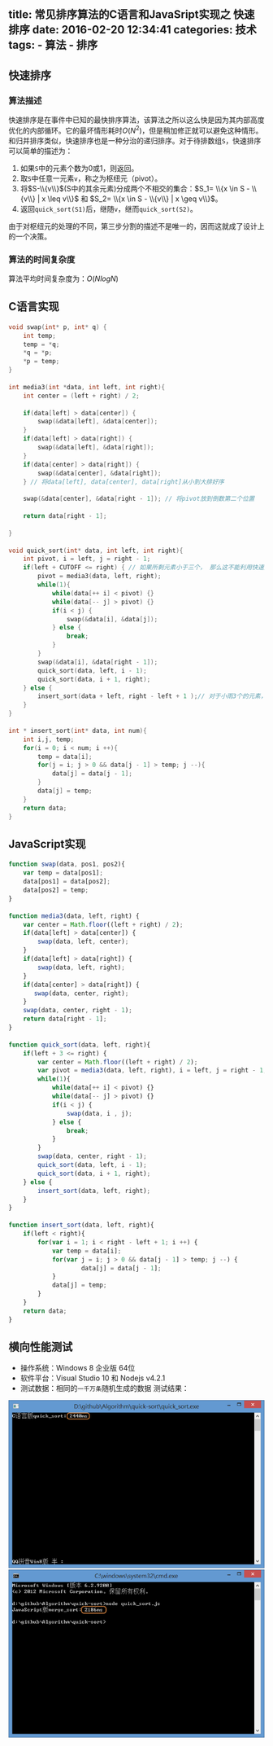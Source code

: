 title: 常见排序算法的C语言和JavaSript实现之 快速排序
date: 2016-02-20 12:34:41
categories: 技术
tags:
    - 算法
    - 排序
---
## 快速排序
### 算法描述
快速排序是在事件中已知的最快排序算法，该算法之所以这么快是因为其内部高度优化的内部循环。它的最坏情形耗时$O(N^2)$，但是稍加修正就可以避免这种情形。和归并排序类似，快速排序也是一种分治的递归排序。对于待排数组`S`，快速排序可以简单的描述为：

1. 如果`S`中的元素个数为0或1，则返回。
2. 取`S`中任意一元素`v`，称之为枢纽元（pivot）。
3. 将$S-\\{v\\}$(S中的其余元素)分成两个不相交的集合：$S_1= \\{x \in S - \\{v\\} | x \leq v\\}$ 和 $S_2= \\{x \in S - \\{v\\} | x \geq v\\}$。
4. 返回`quick_sort(S1)`后，继随`v`，继而`quick_sort(S2)`。

由于对枢纽元的处理的不同，第三步分割的描述不是唯一的，因而这就成了设计上的一个决策。
<!-- more -->
### 算法的时间复杂度
算法平均时间复杂度为：$O(NlogN)$
## C语言实现
```c C语言版的快速排序算法
void swap(int* p, int* q) {
    int temp;
    temp = *q;
    *q = *p;
    *p = temp;
}

int media3(int *data, int left, int right){
    int center = (left + right) / 2;

    if(data[left] > data[center]) {
        swap(&data[left], &data[center]);
    }
    if(data[left] > data[right]) {
        swap(&data[left], &data[right]);
    }
    if(data[center] > data[right]) {
        swap(&data[center], &data[right]);
    } // 将data[left], data[center], data[right]从小到大排好序

    swap(&data[center], &data[right - 1]); // 将pivot放到倒数第二个位置

    return data[right - 1];

}

void quick_sort(int* data, int left, int right){
    int pivot, i = left, j = right - 1;
    if(left + CUTOFF <= right) { // 如果所剩元素小于三个， 那么这不能利用快速排序了，因为Pivot的选取至少需要三个元素
        pivot = media3(data, left, right);
        while(1){
            while(data[++ i] < pivot) {}
            while(data[-- j] > pivot) {}
            if(i < j) {
                swap(&data[i], &data[j]);
            } else {
                break;
            }
        }
        swap(&data[i], &data[right - 1]);
        quick_sort(data, left, i - 1);
        quick_sort(data, i + 1, right);
    } else {
        insert_sort(data + left, right - left + 1 );// 对于小雨3个的元素，直接利用插入排序来进行排序
    }
}

int * insert_sort(int* data, int num){
	int i,j, temp;
	for(i = 0; i < num; i ++){
		temp = data[i];
		for(j = i; j > 0 && data[j - 1] > temp; j --){
			data[j] = data[j - 1];
		}
		data[j] = temp;
	}
	return data;
}
```

## JavaScript实现
```javascript JavaScript版快速排序实现
function swap(data, pos1, pos2){
    var temp = data[pos1];
    data[pos1] = data[pos2];
    data[pos2] = temp;
}

function media3(data, left, right) {
    var center = Math.floor((left + right) / 2);
    if(data[left] > data[center]) {
        swap(data, left, center);
    }
    if(data[left] > data[right]) {
        swap(data, left, right);
    }
    if(data[center] > data[right]) {
       swap(data, center, right);
    }   
    swap(data, center, right - 1);
    return data[right - 1];
}

function quick_sort(data, left, right){
    if(left + 3 <= right) {
        var center = Math.floor((left + right) / 2);
        var pivot = media3(data, left, right), i = left, j = right - 1;
        while(1){
            while(data[++ i] < pivot) {}
            while(data[-- j] > pivot) {}
            if(i < j) {
                swap(data, i , j);
            } else {
                break;
            }
        }
        swap(data, center, right - 1);
        quick_sort(data, left, i - 1);
        quick_sort(data, i + 1, right);
    } else {
        insert_sort(data, left, right);
    }
}

function insert_sort(data, left, right){
    if(left < right){
        for(var i = 1; i < right - left + 1; i ++) {
            var temp = data[i];
            for(var j = i; j > 0 && data[j - 1] > temp; j --) {
                    data[j] = data[j - 1];
            }
            data[j] = temp;
        }
    }
    return data;
}

```

## 横向性能测试
* 操作系统：Windows 8 企业版 64位
* 软件平台：Visual Studio 10 和 Nodejs v4.2.1
* 测试数据：相同的`一千万条`随机生成的数据
测试结果：

![C语言归并排序](/images/blog/20160214/7.png)
![JavaScript语言归并排序](/images/blog/20160214/8.png)
